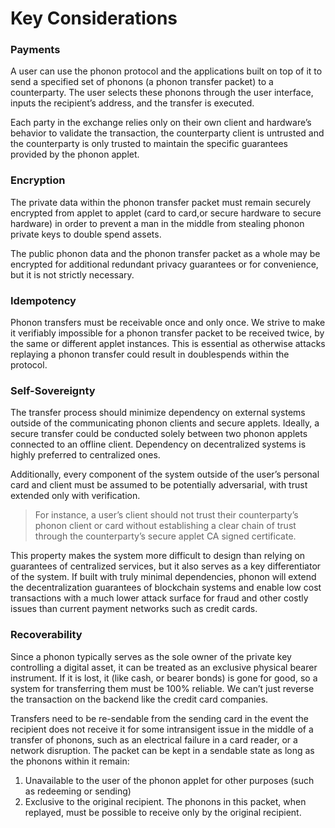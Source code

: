 # Key Considerations

### Payments

A user can use the phonon protocol and the applications built on top of it to send a specified set of phonons (a phonon transfer packet) to a counterparty. The user selects these phonons through the user interface, inputs the recipient’s address, and the transfer is executed.&#x20;

Each party in the exchange relies only on their own client and hardware’s behavior to validate the transaction, the counterparty client is untrusted and the counterparty is only trusted to maintain the specific guarantees provided by the phonon applet.

### Encryption

The private data within the phonon transfer packet must remain securely encrypted from applet to applet (card to card,or secure hardware to secure hardware) in order to prevent a man in the middle from stealing phonon private keys to double spend assets.&#x20;

The public phonon data and the phonon transfer packet as a whole may be encrypted for additional redundant privacy guarantees or for convenience, but it is not strictly necessary.

### Idempotency

Phonon transfers must be receivable once and only once. We strive to make it verifiably impossible for a phonon transfer packet to be received twice, by the same or different applet instances. This is essential as otherwise attacks replaying a phonon transfer could result in doublespends within the protocol.

### Self-Sovereignty

The transfer process should minimize dependency on external systems outside of the communicating phonon clients and secure applets. Ideally, a secure transfer could be conducted solely between two phonon applets connected to an offline client. Dependency on decentralized systems is highly preferred to centralized ones.&#x20;

Additionally, every component of the system outside of the user’s personal card and client must be assumed to be potentially adversarial, with trust extended only with verification.&#x20;

> For instance, a user’s client should not trust their counterparty’s phonon client or card without establishing a clear chain of trust through the counterparty’s secure applet CA signed certificate.&#x20;

This property makes the system more difficult to design than relying on guarantees of centralized services, but it also serves as a key differentiator of the system. If built with truly minimal dependencies, phonon will extend the decentralization guarantees of blockchain systems and enable low cost transactions with a much lower attack surface for fraud and other costly issues than current payment networks such as credit cards.

### Recoverability

Since a phonon typically serves as the sole owner of the private key controlling a digital asset, it can be treated as an exclusive physical bearer instrument. If it is lost, it (like cash, or bearer bonds) is gone for good, so a system for transferring them must be 100% reliable. We can’t just reverse the transaction on the backend like the credit card companies.

Transfers need to be re-sendable from the sending card in the event the recipient does not receive it for some intransigent issue in the middle of a transfer of phonons, such as an electrical failure in a card reader, or a network disruption. The packet can be kept in a sendable state as long as the phonons within it remain:

1. Unavailable to the user of the phonon applet for other purposes (such as redeeming or sending)
2. Exclusive to the original recipient. The phonons in this packet, when replayed, must be possible to receive only by the original recipient.
